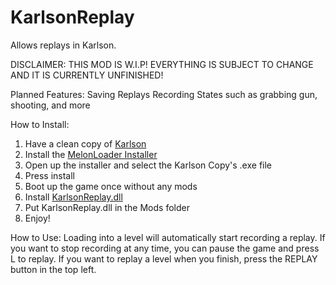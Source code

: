# KarlsonReplay
Allows replays in Karlson.

DISCLAIMER:
THIS MOD IS W.I.P! EVERYTHING IS SUBJECT TO CHANGE AND IT IS CURRENTLY UNFINISHED!

Planned Features:
Saving Replays
Recording States such as grabbing gun, shooting, and more

How to Install:

1. Have a clean copy of [Karlson](https://danidev.itch.io/karlson)
2. Install the [MelonLoader Installer](https://github.com/HerpDerpinstine/MelonLoader/releases/latest/download/MelonLoader.Installer.exe) 
3. Open up the installer and select the Karlson Copy's .exe file
4. Press install
5. Boot up the game once without any mods
6. Install [KarlsonReplay.dll](https://github.com/iaihrs/HighPoint/releases/download/1.0/HighPoint.dll)
7. Put KarlsonReplay.dll in the Mods folder
8. Enjoy!

How to Use:
Loading into a level will automatically start recording a replay. If you want to stop recording at any time, you can pause the game and press L to replay.
If you want to replay a level when you finish, press the REPLAY button in the top left.
